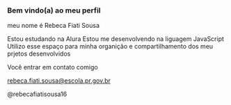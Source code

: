 ### Bem vindo(a) ao meu perfil 
meu nome é Rebeca Fiati Sousa

Estou estudando na Alura
Estou me desenvolvendo na liguagem JavaScript
Utilizo esse espaço para minha organição e compartilhamento dos meu prjetos desenvolvidos


Você entrar em contato comigo 

rebeca.fiati.sousa@escola.pr.gov.br

@rebecafiatisousa16






